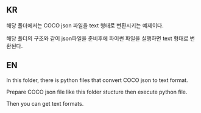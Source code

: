 ## KR

해당 폴더에서는 COCO json 파일을 text 형태로 변환시키는 예제이다.

해당 폴더의 구조와 같이 json파일을 준비후에 파이썬 파일을 실행하면 text 형태로 변환된다.


## EN

In this folder, there is python files that convert COCO json to text format.

Prepare COCO json file like this folder stucture then execute python file.

Then you can get text formats.

